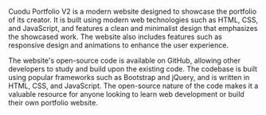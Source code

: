Cuodu Portfolio V2 is a modern website designed to showcase the portfolio of its creator. It is built using modern web technologies such as HTML, CSS, and JavaScript, and features a clean and minimalist design that emphasizes the showcased work. The website also includes features such as responsive design and animations to enhance the user experience.

The website's open-source code is available on GitHub, allowing other developers to study and build upon the existing code. The codebase is built using popular frameworks such as Bootstrap and jQuery, and is written in HTML, CSS, and JavaScript. The open-source nature of the code makes it a valuable resource for anyone looking to learn web development or build their own portfolio website.
